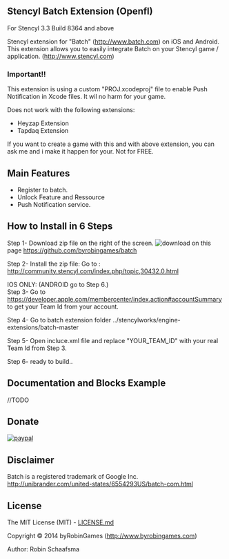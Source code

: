 ## Stencyl Batch Extension (Openfl)

For Stencyl 3.3 Build 8364 and above

Stencyl extension for "Batch" (http://www.batch.com) on iOS and Android. This extension allows you to easily integrate Batch on your Stencyl game / application. (http://www.stencyl.com)

### Important!!

This extension is using a custom "PROJ.xcodeproj" file to enable Push Notification in Xcode files. It wil no harm for your game.

Does not work with the following extensions:
- Heyzap Extension
- Tapdaq Extension

If you want to create a game with this and with above extension, you can ask me and i make it happen for your. Not for FREE.

## Main Features

  * Register to batch.
  * Unlock Feature and Ressource
  * Push Notification service.


## How to Install in 6 Steps

Step 1- Download zip file on the right of the screen. ![download](http://www.byrobingames.com/stencyl/heyzap/download.png) on this page  https://github.com/byrobingames/batch<br />

Step 2- Install the zip file: Go to : http://community.stencyl.com/index.php/topic,30432.0.html

IOS ONLY: (ANDROID go to Step 6.)<br/>
Step 3- Go to https://developer.apple.com/membercenter/index.action#accountSummary to get your Team Id from your account. 

Step 4- Go to batch extension folder ../stencylworks/engine-extensions/batch-master

Step 5- Open incluce.xml file and replace "YOUR_TEAM_ID" with your real Team Id from Step 3.

Step 6- ready to build..

## Documentation and Blocks Example

//TODO

## Donate

[![paypal](https://www.paypalobjects.com/en_US/i/btn/btn_donateCC_LG.gif)](https://www.paypal.com/cgi-bin/webscr?cmd=_s-xclick&hosted_button_id=HKLGFCAGKBMFL)<br />

## Disclaimer

Batch is a registered trademark of Google Inc. http://unibrander.com/united-states/6554293US/batch-com.html

## License

The MIT License (MIT) - [LICENSE.md](LICENSE.md)

Copyright © 2014 byRobinGames (http://www.byrobingames.com)

Author: Robin Schaafsma
